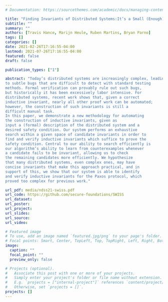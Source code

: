 ```yaml
---
# Documentation: https://sourcethemes.com/academic/docs/managing-content/

title: "Finding Invariants of Distributed Systems:It’s a Small (Enough) World After All, NDSS 2021"
subtitle: ""
summary: ""
authors: [Travis Hance, Marijn Heule, Ruben Martins, Bryan Parno]
tags: []
categories: []
date: 2021-02-26T17:16:55-04:00
lastmod: 2021-07-26T17:16:55-04:00
featured: false
draft: false

publication_types: ["1"]

abstract: "Today’s distributed systems are increasingly complex, leading
to subtle bugs that are difficult to detect with standard testing
methods. Formal verification can provably rule out such bugs,
but historically it has been excessively labor intensive. For
distributed systems, recent work shows that, given a correct
inductive invariant, nearly all other proof work can be automated;
however, the construction of such invariants is still a
difficult manual task.
In this paper, we demonstrate a new methodology for automating
the construction of inductive invariants, given as
input a (formal) description of the distributed system and a
desired safety condition. Our system performs an exhaustive
search within a given space of candidate invariants in order to
find and verify inductive invariants which suffice to prove the
safety condition. Central to our ability to search efficiently is
our algorithm’s ability to learn from counterexamples whenever
a candidate fails to be invariant, allowing us to check
the remaining candidates more efficiently. We hypothesize
that many distributed systems, even complex ones, may have
concise invariants that make this approach practical, and in
support of this, we show that our system is able to identify
and verify inductive invariants for the Paxos protocol, which
proved too complex for previous work."

url_pdf: media/ndss21-swiss.pdf
url_code: https://github.com/secure-foundations/SWISS
url_dataset:
url_poster:
url_project:
url_slides:
url_source:
url_video:

# Featured image
# To use, add an image named `featured.jpg/png` to your page's folder.
# Focal points: Smart, Center, TopLeft, Top, TopRight, Left, Right, BottomLeft, Bottom, BottomRight.
image:
  caption: ""
  focal_point: ""
  preview_only: false

# Projects (optional).
#   Associate this post with one or more of your projects.
#   Simply enter your project's folder or file name without extension.
#   E.g. `projects = ["internal-project"]` references `content/project/deep-learning/index.md`.
#   Otherwise, set `projects = []`.
projects: []
---
```

